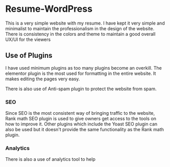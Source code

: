 # Resume-WordPress
This is a very simple website with my resume. I have kept it very simple and minimalist to maintain the professionalism in the design of the website. There is consistency in the colors and theme to maintain a good overall UX/UI for the viewers

## Use of Plugins 

I have used minimum plugins as too many plugins become an overkill.  The elementor plugin is the most used for formatting in the entire website. It makes editing the pages very easy. 

There is also use of Anti-spam plugin to protect the website from spam.
### SEO 
Since SEO is the most consistent way of bringing traffic to the website, Rank math SEO plugin is used to give owners get access to the tools on how to improve it. Other plugins which include the Yoast SEO plugin can also be used but it doesn't provide the same functionality as the Rank math plugin. 
### Analytics 
There is also a use of analytics tool to help 

